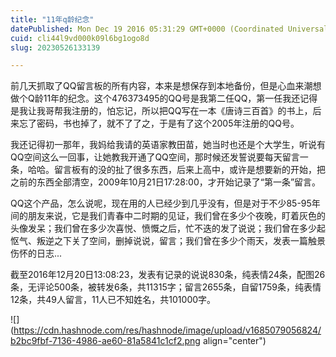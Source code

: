 ```yaml
---
title: "11年q龄纪念"
datePublished: Mon Dec 19 2016 05:31:29 GMT+0000 (Coordinated Universal Time)
cuid: cli44l9vd000k09l6bg1ogo8d
slug: 20230526133139

---
```


前几天抓取了QQ留言板的所有内容，本来是想保存到本地备份，但是心血来潮想做个Q龄11年的纪念。这个476373495的QQ号是我第二任QQ，第一任我还记得是我让我哥帮我注册的，怕忘记，所以把QQ写在一本《唐诗三百首》的书上，后来忘了密码，书也掉了，就不了了之，于是有了这个2005年注册的QQ号。

我还记得初一那年，我妈给我请的英语家教田苗，她当时也还是个大学生，听说有QQ空间这么一回事，让她教我开通了QQ空间，那时候还发誓说要每天留言一条，哈哈。留言板有的没的扯了很多东西，后来上高中，或许是想要新的开始，把之前的东西全部清空，2009年10月21日17:28:00，才开始记录了“第一条”留言。

QQ这个产品，怎么说呢，现在用的人已经少到几乎没有，但是对于不少85-95年间的朋友来说，它是我们青春中二时期的见证，我们曾在多少个夜晚，盯着灰色的头像发呆；我们曾在多少次喜悦、愤慨之后，忙不迭的发了说说；我们曾在多少起怄气、叛逆之下关了空间，删掉说说，留言；我们曾在多少个雨天，发表一篇触景伤怀的日志...

截至2016年12月20日13:08:23，发表有记录的说说830条，纯表情24条，配图26条，无评论500条，被转发6条，共11315字；留言2655条，自留1759条，纯表情12条，共49人留言，11人已不知姓名，共101000字。

![](https://cdn.hashnode.com/res/hashnode/image/upload/v1685079056824/b2bc9fbf-7136-4986-ae60-81a5841c1cf2.png align="center")